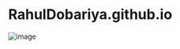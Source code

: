 # RahulDobariya.github.io
![image](https://github.com/RahulDobariya/RahulDobariya.github.io/assets/122685622/66d6c5b9-2035-4a91-9728-7a2e17b20e28)



